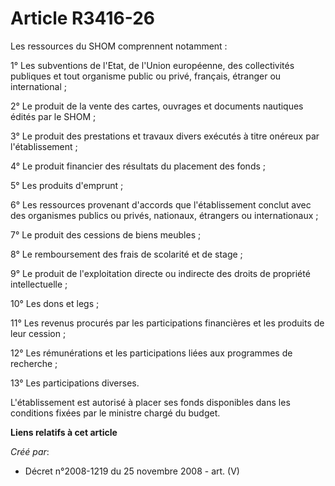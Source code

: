 # Article R3416-26

Les ressources du SHOM comprennent notamment :

1° Les subventions de l'Etat, de l'Union européenne, des collectivités publiques et tout organisme public ou privé, français,
étranger ou international ;

2° Le produit de la vente des cartes, ouvrages et documents nautiques édités par le SHOM ;

3° Le produit des prestations et travaux divers exécutés à titre onéreux par l'établissement ;

4° Le produit financier des résultats du placement des fonds ;

5° Les produits d'emprunt ;

6° Les ressources provenant d'accords que l'établissement conclut avec des organismes publics ou privés, nationaux, étrangers
ou internationaux ;

7° Le produit des cessions de biens meubles ;

8° Le remboursement des frais de scolarité et de stage ;

9° Le produit de l'exploitation directe ou indirecte des droits de propriété intellectuelle ;

10° Les dons et legs ;

11° Les revenus procurés par les participations financières et les produits de leur cession ;

12° Les rémunérations et les participations liées aux programmes de recherche ;

13° Les participations diverses.

L'établissement est autorisé à placer ses fonds disponibles dans les conditions fixées par le ministre chargé du budget.

**Liens relatifs à cet article**

_Créé par_:

  - Décret n°2008-1219 du 25 novembre 2008 - art. (V)
